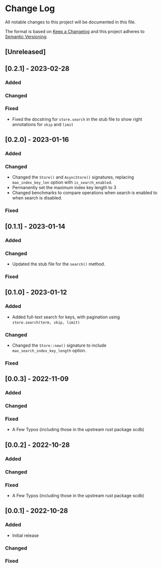 # Change Log

All notable changes to this project will be documented in this file.

The format is based on [Keep a Changelog](http://keepachangelog.com/)
and this project adheres to [Semantic Versioning](http://semver.org/).

## [Unreleased]

## [0.2.1] - 2023-02-28

### Added

### Changed

### Fixed

- Fixed the docstring for `store.search` in the stub file to show right annotations for `skip` and `limit`

## [0.2.0] - 2023-01-16

### Added

### Changed

- Changed the `Store()` and `AsyncStore()` signatures, replacing `max_index_key_len` option with `is_search_enabled`.
- Permanently set the maximum index key length to 3
- Changed benchmarks to compare operations when search is enabled to when search is disabled.

### Fixed

## [0.1.1] - 2023-01-14

### Added

### Changed

- Updated the stub file for the `search()` method.

### Fixed

## [0.1.0] - 2023-01-12

### Added

- Added full-text search for keys, with pagination using `store.search(term, skip, limit)`

### Changed

- Changed the `Store::new()` signature to include `max_search_index_key_length` option.

### Fixed

## [0.0.3] - 2022-11-09

### Added

### Changed

### Fixed

- A Few Typos (including those in the upstream rust package scdb)

## [0.0.2] - 2022-10-28

### Added

### Changed

### Fixed

- A Few Typos (including those in the upstream rust package scdb)

## [0.0.1] - 2022-10-28

### Added

- Initial release

### Changed

### Fixed
